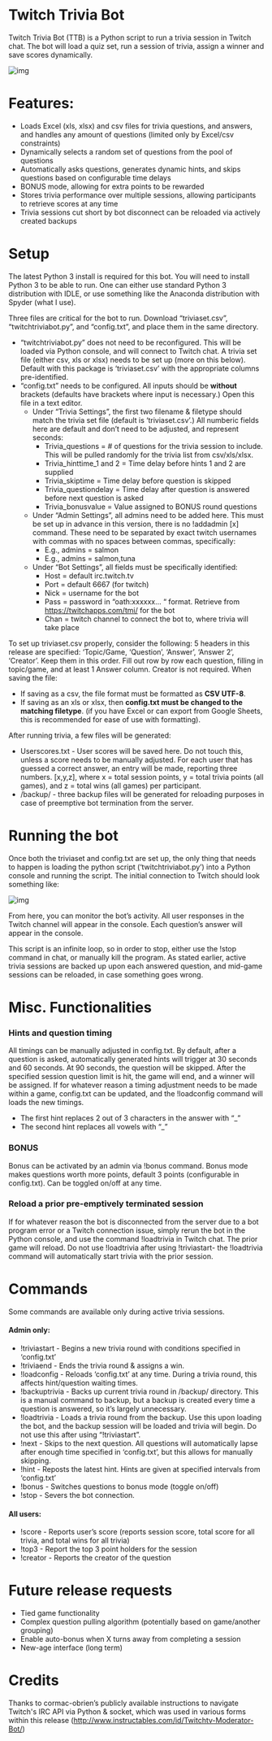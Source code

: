 # Twitch Trivia Bot

Twitch Trivia Bot (TTB) is a Python script to run a trivia session in Twitch chat. The bot will load a quiz set, run a session of trivia, assign a winner and save scores dynamically. 

![img](https://i.imgur.com/m0lVwSI.png)


# Features:
+ Loads Excel (xls, xlsx) and csv files for trivia questions, and answers, and handles any amount of questions (limited only by Excel/csv constraints)
+ Dynamically selects a random set of questions from the pool of questions
+ Automatically asks questions, generates dynamic hints, and skips questions based on configurable time delays
+ BONUS mode, allowing for extra points to be rewarded
+ Stores trivia performance over multiple sessions, allowing participants to retrieve scores at any time
+ Trivia sessions cut short by bot disconnect can be reloaded via actively created backups

# Setup
The latest Python 3 install is required for this bot. You will need to install Python 3 to be able to run. One can either use standard Python 3 distribution with IDLE, or use something like the Anaconda distribution with Spyder (what I use).

Three files are critical for the bot to run. Download “triviaset.csv”, “twitchtriviabot.py”, and “config.txt”, and place them in the same directory. 

+ “twitchtriviabot.py” does not need to be reconfigured. This will be loaded via Python console, and will connect to Twitch chat.
A trivia set file (either csv, xls or xlsx) needs to be set up (more on this below). Default with this package is ‘triviaset.csv’ with the appropriate columns pre-identified. 
+ “config.txt” needs to be configured. All inputs should be **without** brackets (defaults have brackets where input is necessary.) Open this file in a text editor.
  + Under “Trivia Settings”, the first two filename & filetype should match the trivia set file (default is ‘triviaset.csv’.) All numberic fields here are default and don’t need to be adjusted, and represent seconds:
    + Trivia_questions = # of questions for the trivia session to include. This will be pulled randomly for the trivia list from csv/xls/xlsx. 
    + Trivia_hinttime_1 and 2 = Time delay before hints 1 and 2 are supplied
    + Trivia_skiptime = Time delay before question is skipped
    + Trivia_questiondelay = Time delay after question is answered before next question is asked
    + Trivia_bonusvalue = Value assigned to BONUS round questions
  + Under “Admin Settings”, all admins need to be added here. This must be set up in advance in this version, there is no !addadmin [x] command. These need to be separated by exact twitch usernames with commas with no spaces between commas, specifically:
    + E.g., admins = salmon
    + E.g., admins = salmon,tuna
  + Under “Bot Settings”, all fields must be specifically identified:
    + Host = default irc.twitch.tv
    + Port = default 6667 (for twitch)
    + Nick = username for the bot
    + Pass = password in “oath:xxxxxx... “ format. Retrieve from https://twitchapps.com/tmi/ for the bot
    + Chan = twitch channel to connect the bot to, where trivia will take place

To set up triviaset.csv properly, consider the following:
5 headers in this release are specified: ‘Topic/Game, ‘Question’, ‘Answer’, ‘Answer 2’, ‘Creator’. Keep them in this order.
Fill out row by row each question, filling in topic/game, and at least 1 Answer column. Creator is not required. 
When saving the file:
+ If saving as a csv, the file format must be formatted as **CSV UTF-8**. 
+ If saving as an xls or xlsx, then **config.txt must be changed to the matching filetype**. (if you have Excel or can export from Google Sheets, this is recommended for ease of use with formatting). 

After running trivia, a few files will be generated:
+ Userscores.txt - User scores will be saved here. Do not touch this, unless a score needs to be manually adjusted. For each user that has guessed a correct answer, an entry will be made, reporting three numbers. [x,y,z], where x = total session points, y = total trivia points (all games), and z = total wins (all games) per participant. 
+ /backup/ - three backup files will be generated for reloading purposes in case of preemptive bot termination from the server.

# Running the bot

Once both the triviaset and config.txt are set up, the only thing that needs to happen is loading the python script (‘twitchtriviabot.py’) into a Python console and running the script. The initial connection to Twitch should look something like:

![img](https://i.imgur.com/Ds1TL8M.png "img")

From here, you can monitor the bot’s activity. All user responses in the Twitch channel will appear in the console. Each question’s answer will appear in the console. 

This script is an infinite loop, so in order to stop, either use the !stop command in chat, or manually kill the program. As stated earlier, active trivia sessions are backed up upon each answered question, and mid-game sessions can be reloaded, in case something goes wrong. 

# Misc. Functionalities

### Hints and question timing 

All timings can be manually adjusted in config.txt. By default, after a question is asked, automatically generated hints will trigger at 30 seconds and 60 seconds. At 90 seconds, the question will be skipped. After the specified session question limit is hit, the game will end, and a winner will be assigned. If for whatever reason a timing adjustment needs to be made within a game, config.txt can be updated, and the !loadconfig command will loads the new timings. 
+ The first hint replaces 2 out of 3 characters in the answer with “_”
+ The second hint replaces all vowels with “_”

### BONUS

Bonus can be activated by an admin via !bonus command. Bonus mode makes questions worth more points, default 3 points (configurable in config.txt). Can be toggled on/off at any time. 


### Reload a prior pre-emptively terminated session

If for whatever reason the bot is disconnected from the server due to a bot program error or a Twitch connection issue, simply rerun the bot in the Python console, and use the command !loadtrivia in Twitch chat. The prior game will reload.  Do not use !loadtrivia after using !triviastart- the !loadtrivia command will automatically start trivia with the prior session. 



# Commands
Some commands are available only during active trivia sessions.

#### Admin only:
+ !triviastart - Begins a new trivia round with conditions specified in ‘config.txt’
+ !triviaend - Ends the trivia round & assigns a win. 
+ !loadconfig - Reloads ‘config.txt’ at any time. During a trivia round, this affects hint/question waiting times.
+ !backuptrivia - Backs up current trivia round in /backup/ directory. This is a manual command to backup, but a backup is created every time a question is answered, so it’s largely unnecessary. 
+ !loadtrivia - Loads a trivia round from the backup. Use this upon loading the bot, and the backup session will be loaded and trivia will begin. Do not use this after using “!triviastart”. 
+ !next - Skips to the next question. All questions will automatically lapse after enough time specified in ‘config.txt’, but this allows for manually skipping.
+ !hint - Reposts the latest hint. Hints are given at specified intervals from ‘config.txt’
+ !bonus - Switches questions to bonus mode (toggle on/off)
+ !stop - Severs the bot connection. 

#### All users:
+ !score - Reports user’s score (reports session score, total score for all trivia, and total wins for all trivia)
+ !top3 - Report the top 3 point holders for the session
+ !creator - Reports the creator of the question 

# Future release requests
+ Tied game functionality
+ Complex question pulling algorithm (potentially based on game/another grouping)
+ Enable auto-bonus when X turns away from completing a session
+ New-age interface (long term)

# Credits
Thanks to cormac-obrien’s publicly available instructions to navigate Twitch's IRC API via Python & socket, which was used in various forms within this release (http://www.instructables.com/id/Twitchtv-Moderator-Bot/)


